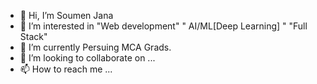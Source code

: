 - 👋 Hi, I’m Soumen Jana
- 👀 I’m interested in "Web development" " AI/ML[Deep Learning] " "Full Stack"
- 🌱 I’m currently Persuing MCA Grads.
- 💞️ I’m looking to collaborate on ...
- 📫 How to reach me ... 

<!---
soumyaroy13336/soumyaroy13336 is a ✨ special ✨ repository because its `README.md` (this file) appears on your GitHub profile.
You can click the Preview link to take a look at your changes.
--->
